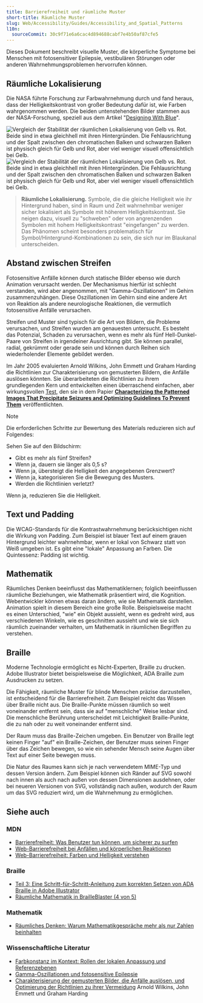 ```yaml
---
title: Barrierefreiheit und räumliche Muster
short-title: Räumliche Muster
slug: Web/Accessibility/Guides/Accessibility_and_Spatial_Patterns
l10n:
  sourceCommit: 30c9f71e6a6cac4d894688cabf7e4b50af87cfe5
---
```


Dieses Dokument beschreibt visuelle Muster, die körperliche Symptome bei Menschen mit fotosensitiver Epilepsie, vestibulären Störungen oder anderen Wahrnehmungsproblemen hervorrufen können.

## Räumliche Lokalisierung

Die NASA führte Forschung zur Farbwahrnehmung durch und fand heraus, dass der Helligkeitskontrast von großer Bedeutung dafür ist, wie Farben wahrgenommen werden. Die beiden untenstehenden Bilder stammen aus der NASA-Forschung, speziell aus dem Artikel "[Designing With Blue](https://web.archive.org/web/20250216024807/https://colorusage.arc.nasa.gov/blue_2.php)".

![Vergleich der Stabilität der räumlichen Lokalisierung von Gelb vs. Rot. Beide sind in etwa gleichhell mit ihren Hintergründen. Die Fehlausrichtung und der Spalt zwischen den chromatischen Balken und schwarzen Balken ist physisch gleich für Gelb und Rot, aber viel weniger visuell offensichtlich bei Gelb.](yellow_edge_3.gif) ![Vergleich der Stabilität der räumlichen Lokalisierung von Gelb vs. Rot. Beide sind in etwa gleichhell mit ihren Hintergründen. Die Fehlausrichtung und der Spalt zwischen den chromatischen Balken und schwarzen Balken ist physisch gleich für Gelb und Rot, aber viel weniger visuell offensichtlich bei Gelb.](yellow_edge_4.gif)

> **Räumliche Lokalisierung.** Symbole, die die gleiche Helligkeit wie ihr Hintergrund haben, sind in Raum und Zeit wahrnehmbar weniger sicher lokalisiert als Symbole mit höherem Helligkeitskontrast. Sie neigen dazu, visuell zu "schweben" oder von angrenzenden Symbolen mit hohem Helligkeitskontrast "eingefangen" zu werden. Das Phänomen scheint besonders problematisch für Symbol/Hintergrund-Kombinationen zu sein, die sich nur im Blaukanal unterscheiden.

## Abstand zwischen Streifen

Fotosensitive Anfälle können durch statische Bilder ebenso wie durch Animation verursacht werden. Der Mechanismus hierfür ist schlecht verstanden, wird aber angenommen, mit "Gamma-Oszillationen" im Gehirn zusammenzuhängen. Diese Oszillationen im Gehirn sind eine andere Art von Reaktion als andere neurologische Reaktionen, die vermutlich fotosensitive Anfälle verursachen.

Streifen und Muster sind typisch für die Art von Bildern, die Probleme verursachen, und Streifen wurden am genauesten untersucht. Es besteht das Potenzial, Schaden zu verursachen, wenn es mehr als fünf Hell-Dunkel-Paare von Streifen in irgendeiner Ausrichtung gibt. Sie können parallel, radial, gekrümmt oder gerade sein und können durch Reihen sich wiederholender Elemente gebildet werden.

Im Jahr 2005 evaluierten Arnold Wilkins, John Emmett und Graham Harding die Richtlinien zur Charakterisierung von gemusterten Bildern, die Anfälle auslösen könnten. Sie überarbeiteten die Richtlinien zu ihrem grundlegenden Kern und entwickelten einen überraschend einfachen, aber wirkungsvollen [Test](https://onlinelibrary.wiley.com/doi/full/10.1111/j.1528-1167.2005.01405.x), den sie in dem Papier **[Characterizing the Patterned Images That Precipitate Seizures and Optimizing Guidelines To Prevent Them](https://onlinelibrary.wiley.com/doi/full/10.1111/j.1528-1167.2005.01405.x)** veröffentlichten.

> [!NOTE]
> Die erforderlichen Schritte zur Bewertung des Materials reduzieren sich auf Folgendes:
>
> Sehen Sie auf den Bildschirm:
>
> - Gibt es mehr als fünf Streifen?
> - Wenn ja, dauern sie länger als 0,5 s?
> - Wenn ja, übersteigt die Helligkeit den angegebenen Grenzwert?
> - Wenn ja, kategorisieren Sie die Bewegung des Musters.
> - Werden die Richtlinien verletzt?
>
> Wenn ja, reduzieren Sie die Helligkeit.

## Text und Padding

Die WCAG-Standards für die Kontrastwahrnehmung berücksichtigen nicht die Wirkung von Padding. Zum Beispiel ist blauer Text auf einem grauen Hintergrund leichter wahrnehmbar, wenn er lokal von Schwarz statt von Weiß umgeben ist. Es gibt eine "lokale" Anpassung an Farben. Die Quintessenz: Padding ist wichtig.

## Mathematik

Räumliches Denken beeinflusst das Mathematiklernen; folglich beeinflussen räumliche Beziehungen, wie Mathematik präsentiert wird, die Kognition. Webentwickler können etwas daran ändern, wie sie Mathematik darstellen. Animation spielt in diesem Bereich eine große Rolle. Beispielsweise macht es einen Unterschied, "wie" ein Objekt aussieht, wenn es gedreht wird, aus verschiedenen Winkeln, wie es geschnitten aussieht und wie sie sich räumlich zueinander verhalten, um Mathematik in räumlichen Begriffen zu verstehen.

## Braille

Moderne Technologie ermöglicht es Nicht-Experten, Braille zu drucken. Adobe Illustrator bietet beispielsweise die Möglichkeit, ADA Braille zum Ausdrucken zu setzen.

Die Fähigkeit, räumliche Muster für blinde Menschen präzise darzustellen, ist entscheidend für die Barrierefreiheit. Zum Beispiel reicht das Wissen über Braille nicht aus. Die Braille-Punkte müssen räumlich so weit voneinander entfernt sein, dass sie auf "menschliche" Weise lesbar sind. Die menschliche Berührung unterscheidet mit Leichtigkeit Braille-Punkte, die zu nah oder zu weit voneinander entfernt sind.

Der Raum muss das Braille-Zeichen umgeben. Ein Benutzer von Braille legt keinen Finger "auf" ein Braille-Zeichen, der Benutzer muss seinen Finger über das Zeichen bewegen, so wie ein sehender Mensch seine Augen über Text auf einer Seite bewegen muss.

Die Natur des Raumes kann sich je nach verwendetem MIME-Typ und dessen Version ändern. Zum Beispiel können sich Ränder auf SVG sowohl nach innen als auch nach außen von dessen Dimensionen ausdehnen, oder bei neueren Versionen von SVG, vollständig nach außen, wodurch der Raum um das SVG reduziert wird, um die Wahrnehmung zu ermöglichen.

## Siehe auch

### MDN

- [Barrierefreiheit: Was Benutzer tun können, um sicherer zu surfen](/de/docs/Web/Accessibility/Guides/Browsing_safely)
- [Web-Barrierefreiheit bei Anfällen und körperlichen Reaktionen](/de/docs/Web/Accessibility/Guides/Seizure_disorders)
- [Web-Barrierefreiheit: Farben und Helligkeit verstehen](/de/docs/Web/Accessibility/Guides/Colors_and_Luminance)

### Braille

- [Teil 3: Eine Schritt-für-Schritt-Anleitung zum korrekten Setzen von ADA Braille in Adobe Illustrator](https://www.tinkeringmonkey.com/guides/ada-signage/a-step-by-step-guide-to-typesetting-ada-braille-correctly-in-adobe-illustrator/)
- [Räumliche Mathematik in BrailleBlaster (4 von 5)](https://www.youtube.com/watch?v=yz9vefDsj1g)

### Mathematik

- [Räumliches Denken: Warum Mathematikgespräche mehr als nur Zahlen beinhalten](https://dreme.stanford.edu/news/spatial-reasoning-why-math-talk-is-about-more-than-numbers/)

### Wissenschaftliche Literatur

- [Farbkonstanz im Kontext: Rollen der lokalen Anpassung und Referenzebenen](https://jov.arvojournals.org/article.aspx?articleid=2192799)
- [Gamma-Oszillationen und fotosensitive Epilepsie](https://www.sciencedirect.com/science/article/pii/S0960982217304062?via%3Dihub)
- [Charakterisierung der gemusterten Bilder, die Anfälle auslösen, und Optimierung der Richtlinien zu ihrer Vermeidung](https://onlinelibrary.wiley.com/doi/epdf/10.1111/j.1528-1167.2005.01405.x) Arnold Wilkins, John Emmett und Graham Harding
